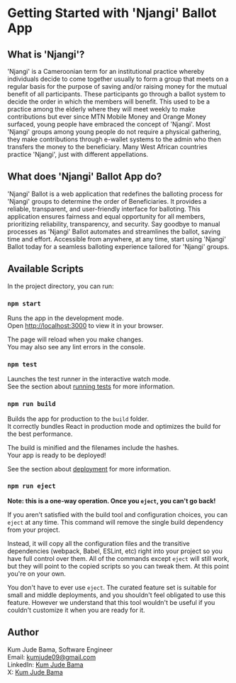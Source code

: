 # Getting Started with 'Njangi' Ballot App

## What is 'Njangi'?

'Njangi' is a Cameroonian term for an institutional practice whereby individuals decide to come together usually to form a group that meets on a regular basis for the purpose of saving and/or raising money for the mutual benefit of all participants. These participants go through a ballot system to decide the order in which the members will benefit. This used to be a practice among the elderly where they will meet weekly to make contributions but ever since MTN Mobile Money and Orange Money surfaced, young people have embraced the concept of 'Njangi'. Most 'Njangi' groups among young people do not require a physical gathering, they make contributions through e-wallet systems to the admin who then transfers the money to the beneficiary. Many West African countries practice 'Njangi', just with different appellations.

## What does 'Njangi' Ballot App do?

'Njangi' Ballot is a web application that redefines the balloting process for 'Njangi' groups to determine the order of Beneficiaries. It provides a reliable, transparent, and user-friendly interface for balloting. This application ensures fairness and equal opportunity for all members, prioritizing reliability, transparency, and security. Say goodbye to manual processes as 'Njangi' Ballot automates and streamlines the ballot, saving time and effort. Accessible from anywhere, at any time, start using 'Njangi' Ballot today for a seamless balloting experience tailored for 'Njangi' groups.

## Available Scripts

In the project directory, you can run:

### `npm start`

Runs the app in the development mode.\
Open [http://localhost:3000](http://localhost:3000) to view it in your browser.

The page will reload when you make changes.\
You may also see any lint errors in the console.

### `npm test`

Launches the test runner in the interactive watch mode.\
See the section about [running tests](https://facebook.github.io/create-react-app/docs/running-tests) for more information.

### `npm run build`

Builds the app for production to the `build` folder.\
It correctly bundles React in production mode and optimizes the build for the best performance.

The build is minified and the filenames include the hashes.\
Your app is ready to be deployed!

See the section about [deployment](https://facebook.github.io/create-react-app/docs/deployment) for more information.

### `npm run eject`

**Note: this is a one-way operation. Once you `eject`, you can't go back!**

If you aren't satisfied with the build tool and configuration choices, you can `eject` at any time. This command will remove the single build dependency from your project.

Instead, it will copy all the configuration files and the transitive dependencies (webpack, Babel, ESLint, etc) right into your project so you have full control over them. All of the commands except `eject` will still work, but they will point to the copied scripts so you can tweak them. At this point you're on your own.

You don't have to ever use `eject`. The curated feature set is suitable for small and middle deployments, and you shouldn't feel obligated to use this feature. However we understand that this tool wouldn't be useful if you couldn't customize it when you are ready for it.

## Author

Kum Jude Bama, Software Engineer \
Email: kumjude09@gmail.com \
LinkedIn: [Kum Jude Bama](https://www.linkedin.com/in/kum-jude-bama-b73645226/) \
X: [Kum Jude Bama](https://twitter.com/kumjudebama)
